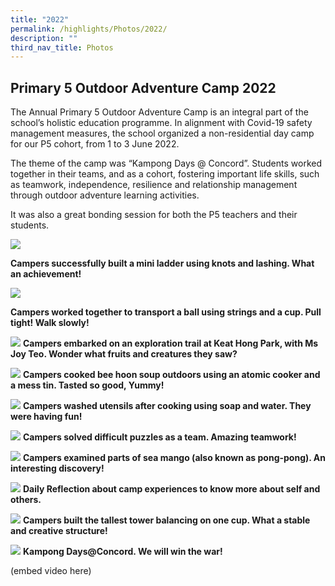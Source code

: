 ```yaml
---
title: "2022"
permalink: /highlights/Photos/2022/
description: ""
third_nav_title: Photos
---
```

Primary 5 Outdoor Adventure Camp 2022
-------------------------------------

The Annual Primary 5 Outdoor Adventure Camp is an integral part of the school’s holistic education programme. In alignment with Covid-19 safety management measures, the school organized a non-residential day camp for our P5 cohort, from 1 to 3 June 2022.

The theme of the camp was “Kampong Days @ Concord”. Students worked together in their teams, and as a cohort, fostering important life skills, such as teamwork, independence, resilience and relationship management through outdoor adventure learning activities.

It was also a great bonding session for both the P5 teachers and their students.   

![](/images/p5camp1.jpeg)

**Campers successfully built a mini ladder using knots and lashing. What an achievement!**

![](/images/p5camp2.jpeg)

**Campers worked together to transport a ball using strings and a cup. Pull tight! Walk slowly!**

![](/images/p5camp3.jpeg)
**Campers embarked on an exploration trail at Keat Hong Park, with Ms Joy Teo. Wonder what fruits and creatures they saw?**

![](/images/p5camp4.jpeg)
**Campers cooked bee hoon soup outdoors using an atomic cooker and a mess tin. Tasted so good, Yummy!**  

![](/images/p5camp5.jpeg)
**Campers washed utensils after cooking using soap and water. They were having fun!**

![](/images/p5camp6.jpeg)
**Campers solved difficult puzzles as a team. Amazing teamwork!**

![](/images/p5camp7.jpeg)
**Campers examined parts of sea mango (also known as pong-pong). An interesting discovery!**

![](/images/p5camp8.jpeg)
**Daily Reflection about camp experiences to know more about self and others.**

![](/images/p5camp9.jpeg)
**Campers built the tallest tower balancing on one cup. What a stable and creative structure!**

![](/images/p5camp10.jpeg)
**Kampong Days@Concord. We will win the war!**

(embed video here)